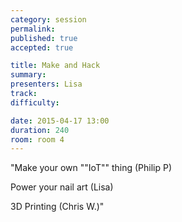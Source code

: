 ```yaml
---
category: session
permalink:
published: true
accepted: true

title: Make and Hack
summary:
presenters: Lisa
track:
difficulty:

date: 2015-04-17 13:00
duration: 240
room: room 4
---
```


"Make your own ""IoT"" thing (Philip P)

Power your nail art (Lisa)

3D Printing (Chris W.)"
